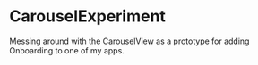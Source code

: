 # CarouselExperiment
Messing around with the CarouselView as a prototype for adding Onboarding to one of my apps.
